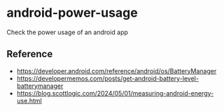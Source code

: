# android-power-usage
Check the power usage of an android app

## Reference
- https://developer.android.com/reference/android/os/BatteryManager
- https://developermemos.com/posts/get-android-battery-level-batterymanager
- https://blog.scottlogic.com/2024/05/01/measuring-android-energy-use.html
